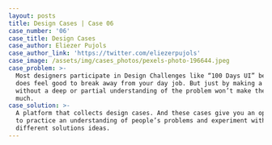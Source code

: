 ```yaml
---
layout: posts
title: Design Cases | Case 06
case_number: '06'
case_title: Design Cases
case_author: Eliezer Pujols
case_author_link: 'https://twitter.com/eliezerpujols'
case_image: /assets/img/cases_photos/pexels-photo-196644.jpeg
case_problem: >-
  Most designers participate in Design Challenges like “100 Days UI” because it
  does feel good to break away from your day job. But just by making a pretty UI
  without a deep or partial understanding of the problem won’t make them learn
  much.
case_solution: >-
  A platform that collects design cases. And these cases give you an opportunity
  to practice an understanding of people’s problems and experiment with
  different solutions ideas.
---
```



